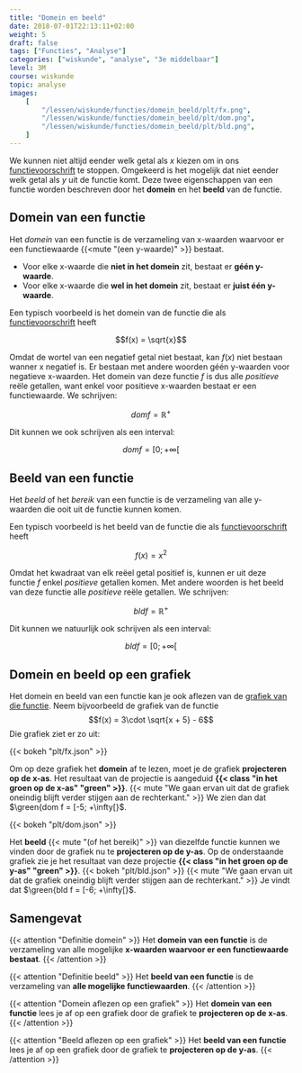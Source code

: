```yaml
---
title: "Domein en beeld"
date: 2018-07-01T22:13:11+02:00
weight: 5
draft: false
tags: ["Functies", "Analyse"]
categories: ["wiskunde", "analyse", "3e middelbaar"]
level: 3M
course: wiskunde
topic: analyse
images:
    [
        "/lessen/wiskunde/functies/domein_beeld/plt/fx.png",
        "/lessen/wiskunde/functies/domein_beeld/plt/dom.png",
        "/lessen/wiskunde/functies/domein_beeld/plt/bld.png",
    ]
---
```


We kunnen niet altijd eender welk getal als $x$ kiezen om in ons
[functievoorschrift](voorschrift) te stoppen. Omgekeerd is het mogelijk dat
niet eender welk getal als $y$ uit de functie komt. Deze twee eigenschappen van
een functie worden beschreven door het **domein** en het **beeld** van de
functie.

## Domein van een functie

Het _domein_ van een functie is de verzameling
van x-waarden waarvoor er een functiewaarde {{<mute "(een y-waarde)" >}} bestaat.

-   Voor elke x-waarde die **niet in het domein** zit, bestaat er **géén
    y-waarde**.
-   Voor elke x-waarde die **wel in het domein** zit, bestaat er **juist één
    y-waarde**.

Een typisch voorbeeld is het domein van de functie die als
[functievoorschrift](voorschrift) heeft

$$f(x) = \sqrt{x}$$

Omdat de wortel van een negatief
getal niet bestaat, kan $f(x)$ niet bestaan
wanner x negatief is. Er bestaan met andere woorden géén y-waarden voor
negatieve x-waarden.
Het domein van deze functie $f$ is dus alle _positieve_ reële getallen, want
enkel voor positieve x-waarden bestaat er een functiewaarde. We schrijven:

$$dom f = \mathbb{R}^+$$

Dit kunnen we ook schrijven als een interval:

$$dom f = [0; +\infty[%]$$

## Beeld van een functie

Het _beeld_ of het _bereik_ van een functie is de verzameling
van alle y-waarden die ooit uit de functie kunnen komen.

Een typisch voorbeeld is het beeld van de functie die als
[functievoorschrift](voorschrift) heeft

$$f(x) = x^2$$

Omdat het kwadraat van elk reëel getal positief is, kunnen er uit deze functie
$f$ enkel _positieve_ getallen komen. Met andere woorden is het beeld van deze
functie alle _positieve_ reële getallen. We schrijven:

$$bld f = \mathbb{R}^+$$

Dit kunnen we natuurlijk ook schrijven als een interval:

$$bld f = [0; +\infty[%]$$

## Domein en beeld op een grafiek

Het domein en beeld van een functie kan je ook aflezen van de [grafiek van die
functie](grafiek). Neem bijvoorbeeld de grafiek van de functie
$$f(x) = 3\cdot \sqrt{x + 5} - 6$$
Die grafiek ziet er zo uit:

{{< bokeh "plt/fx.json" >}}

Om op deze grafiek het **domein** af te lezen, moet je de grafiek **projecteren
op de x-as**. Het resultaat van de projectie
is aangeduid **{{< class "in het groen op de x-as" "green" >}}**.
{{< mute "We gaan ervan uit dat de grafiek oneindig blijft verder stijgen aan de rechterkant." >}}
We zien dan dat $\green{dom f = [-5; +\infty[}$.

{{< bokeh "plt/dom.json" >}}

Het **beeld** {{< mute "(of het bereik)" >}} van diezelfde functie kunnen we
vinden door de grafiek nu te **projecteren op de y-as**. Op de onderstaande
grafiek zie je het resultaat van deze projectie
**{{< class "in het groen op de y-as" "green" >}}**.
{{< bokeh "plt/bld.json" >}}
{{< mute "We gaan ervan uit dat de grafiek oneindig blijft verder stijgen aan de rechterkant." >}}
Je vindt dat $\green{bld f = [-6; +\infty[}$.

## Samengevat

{{< attention "Definitie domein" >}}
Het **domein van een functie** is de verzameling van alle mogelijke **x-waarden
waarvoor er een functiewaarde bestaat**.
{{< /attention >}}

{{< attention "Definitie beeld" >}}
Het **beeld van een functie** is de verzameling van **alle mogelijke functiewaarden**.
{{< /attention >}}

{{< attention "Domein aflezen op een grafiek" >}}
Het **domein van een functie** lees je af op een grafiek door de grafiek te **projecteren op de x-as**.
{{< /attention >}}

{{< attention "Beeld aflezen op een grafiek" >}}
Het **beeld van een functie** lees je af op een grafiek door de grafiek te **projecteren op de y-as**.
{{< /attention >}}
